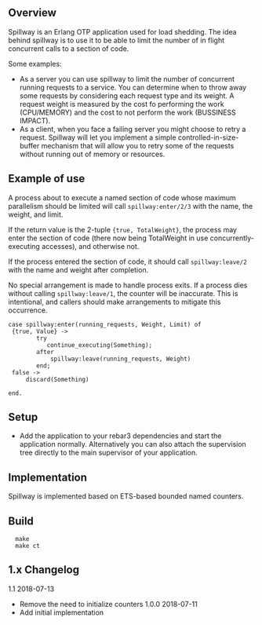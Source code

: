 Overview
--------------

Spillway is an Erlang OTP application used for load shedding. The idea behind spillway is to use it
to be able to limit the number of in flight concurrent calls to a section of code.

Some examples:
 - As a server you can use spillway to limit the number of concurrent running requests to a service. You can
 determine when to throw away some requests by considering each request type and its weight.
 A request weight is measured by the cost fo performing the work (CPU/MEMORY) and the cost to not perform
 the work (BUSSINESS IMPACT).
 - As a client, when you face a failing server you might choose to retry a request. Spillway will let you
 implement a simple controlled-in-size-buffer mechanism that will allow you to retry some of the requests without
 running out of memory or resources.

Example of use
----------------

A process about to execute a named section of code whose maximum parallelism
should be limited will call `spillway:enter/2/3` with the name, the weight, and limit.

If the return value is the 2-tuple `{true, TotalWeight}`, the process may enter the section of code
 (there now being TotalWeight in use concurrently-executing accesses), and otherwise not.

If the process entered the section of code, it should call `spillway:leave/2` with the name and weight
after completion.

No special arrangement is made to handle process exits.  If a process dies without
calling `spillway:leave/1`, the counter will be inaccurate.  This is intentional,
and callers should make arrangements to mitigate this occurrence.

```
case spillway:enter(running_requests, Weight, Limit) of
 {true, Value} ->
        try
           continue_executing(Something);
        after
            spillway:leave(running_requests, Weight)
        end;
 false ->
     discard(Something)

end.

```

Setup
-------

- Add the application to your rebar3 dependencies and start the application normally.
Alternatively you can also attach the supervision tree directly to the main supervisor of your
application.

Implementation
----------------
Spillway is implemented based on ETS-based bounded named counters.


Build
-----

```shell
  make
  make ct
```

1.x Changelog
-------------
1.1 2018-07-13
 * Remove the need to initialize counters
1.0.0 2018-07-11
 * Add initial implementation
